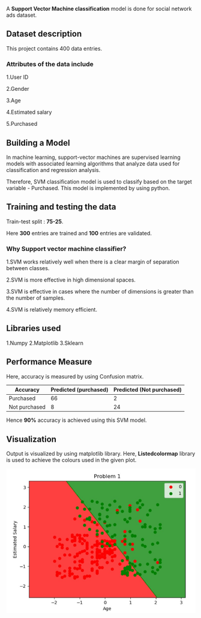 
A **Support Vector Machine classification** model is done for social network
ads dataset. 

## Dataset description
This project contains 400 data entries. 

### Attributes of the data include

1.User ID 

2.Gender 	

3.Age 	

4.Estimated salary 	

5.Purchased

## Building a Model

In machine learning, support-vector machines are 
supervised learning models with associated learning
algorithms that analyze data used for classification 
and regression analysis. 

Therefore, SVM classification model is used to 
classify based on the target variable - Purchased. 
This model is implemented by using python. 
 
## Training and testing the data

Train-test split : **75-25**.

Here **300** entries are trained and 
**100** entries are validated. 

### Why Support vector machine classifier? 

1.SVM works relatively well when there is a clear 
margin of separation between classes. 

2.SVM is more effective in high dimensional spaces.

3.SVM is effective in cases where the number of
dimensions is greater than the number of samples.

4.SVM is relatively memory efficient. 

## Libraries used

1.Numpy 
2.Matplotlib
3.Sklearn

## Performance Measure

Here, accuracy is measured by using Confusion matrix.
	
| Accuracy      | Predicted (purchased) |  Predicted (Not purchased)  |
| ------------- | --------------------- | --------------------------  |
|  Purchased    |          66           |           2                 |
| Not purchased |           8           |           24                |

Hence **90%** accuracy is achieved using this SVM model.


## Visualization

Output is visualized by using matplotlib library. 
Here, **Listedcolormap** library is used to achieve the colours used in the given plot.

![](Output.jpg)











